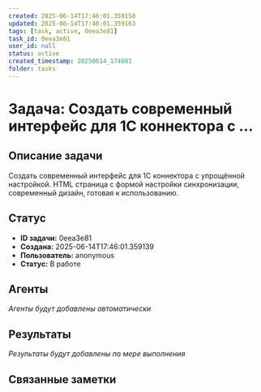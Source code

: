 ```yaml
---
created: 2025-06-14T17:46:01.359150
updated: 2025-06-14T17:46:01.359163
tags: [task, active, 0eea3e81]
task_id: 0eea3e81
user_id: null
status: active
created_timestamp: 20250614_174601
folder: tasks
---
```


# Задача: Создать современный интерфейс для 1C коннектора с ...

## Описание задачи

Создать современный интерфейс для 1C коннектора с упрощённой настройкой. HTML страница с формой настройки синхронизации, современный дизайн, готовая к использованию.

## Статус
- **ID задачи:** 0eea3e81
- **Создана:** 2025-06-14T17:46:01.359139
- **Пользователь:** anonymous
- **Статус:** В работе

## Агенты
*Агенты будут добавлены автоматически*

## Результаты
*Результаты будут добавлены по мере выполнения*

## Связанные заметки
